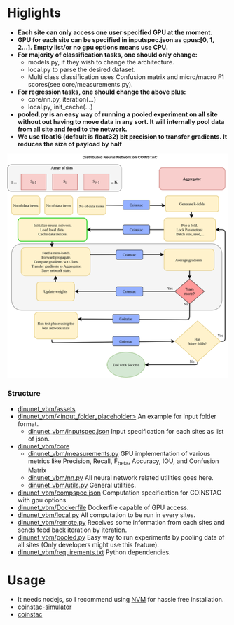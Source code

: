 # Higlights
* **Each site can only access one user specified GPU at the moment.** 
* **GPU for each site can be specified in inputspec.json as gpus:[0, 1, 2...]. Empty list/or no gpu options means use CPU.**
* **For majority of classification tasks, one should only change:**
    * models.py, if they wish to change the architecture.
    * local.py to parse the desired dataset.
    * Multi class classification uses Confusion matrix and micro/macro F1 scores(see core/measurements.py). 
* **For regression tasks, one should change the above plus:**
    * core/nn.py, iteration(...)
    * local.py, init_cache(...)
* **pooled.py is an easy way of running a pooled experiment on all site without out having to move data in any sort. It will internally pool data from all site and feed to the network.**
* **We use float16 (default is float32) bit precision to transfer gradients. It reduces the size of payload by half**

![DINUNET_vbm](assets/dinunet.png)
### Structure
* [dinunet_vbm/assets](https://github.com/trendscenter/dinunet_vbm/tree/master/assets)
* [dinunet_vbm/<input_folder_placeholder>](https://github.com/trendscenter/dinunet_vbm/tree/master/test) An example for input folder format.
    * [dinunet_vbm/inputspec.json](https://github.com/trendscenter/dinunet_vbm/blob/master/test/inputspec.json) Input specification for each sites as list of json.
* [dinunet_vbm/core](https://github.com/trendscenter/dinunet_vbm/tree/master/core)
    * [dinunet_vbm/measurements.py](https://github.com/trendscenter/dinunet_vbm/blob/master/core/measurements.py) GPU implementation of various metrics like Precision, Recall, F<sub>beta</sub>, Accuracy, IOU, and Confusion Matrix
    * [dinunet_vbm/nn.py](https://github.com/trendscenter/dinunet_vbm/blob/master/core/nn.py) All neural network related utilities goes here.
    * [dinunet_vbm/utils.py](https://github.com/trendscenter/dinunet_vbm/blob/master/core/utils.py) General utilities.
* [dinunet_vbm/compspec.json](https://github.com/trendscenter/dinunet_vbm/blob/master/compspec.json) Computation specification for COINSTAC with gpu options.
* [dinunet_vbm/Dockerfile](https://github.com/trendscenter/dinunet_vbm/blob/master/Dockerfile) Dockerfile capable of GPU access.
* [dinunet_vbm/local.py](https://github.com/trendscenter/dinunet_vbm/blob/master/local.py) All computation to be run in every sites.
* [dinunet_vbm/remote.py](https://github.com/trendscenter/dinunet_vbm/blob/remote.py) Receives some information from each sites and sends feed back iteration by iteration.
* [dinunet_vbm/pooled.py](https://github.com/trendscenter/dinunet_vbm/blob/pooled.py) Easy way to run experiments by pooling data of all sites (Only developers might use this feature).
* [dinunet_vbm/requirements.txt](https://github.com/trendscenter/dinunet_vbm/blob/master/requirements.txt) Python dependencies.

# Usage
* It needs nodejs, so I recommend using [NVM](https://github.com/nvm-sh/nvm) for hassle free installation.
* [coinstac-simulator](https://github.com/trendscenter/coinstac/tree/master/packages/coinstac-simulator)
* [coinstac](https://github.com/trendscenter/coinstac)


